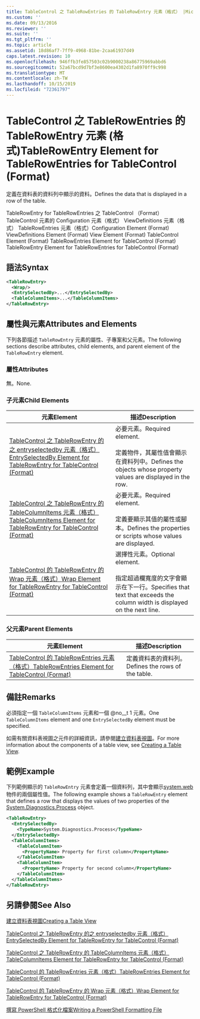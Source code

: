 ```yaml
---
title: TableControl 之 TableRowEntries 的 TableRowEntry 元素（格式） |Microsoft Docs
ms.custom: ''
ms.date: 09/13/2016
ms.reviewer: ''
ms.suite: ''
ms.tgt_pltfrm: ''
ms.topic: article
ms.assetid: 18d86af7-7ff9-4968-81be-2caa61937d49
caps.latest.revision: 10
ms.openlocfilehash: 946ffb3fe857503c02b9000238a86775969abbd6
ms.sourcegitcommit: 52a67bcd9d7bf3e8600ea4302d1fa8970ff9c998
ms.translationtype: MT
ms.contentlocale: zh-TW
ms.lasthandoff: 10/15/2019
ms.locfileid: "72361797"
---
```

# <a name="tablerowentry-element-for-tablerowentries-for-tablecontrol-format"></a><span data-ttu-id="6d5b8-102">TableControl 之 TableRowEntries 的 TableRowEntry 元素 (格式)</span><span class="sxs-lookup"><span data-stu-id="6d5b8-102">TableRowEntry Element for TableRowEntries for TableControl (Format)</span></span>

<span data-ttu-id="6d5b8-103">定義在資料表的資料列中顯示的資料。</span><span class="sxs-lookup"><span data-stu-id="6d5b8-103">Defines the data that is displayed in a row of the table.</span></span>

<span data-ttu-id="6d5b8-104">TableRowEntry for TableRowEntries 之 TableControl （Format） TableControl 元素的 Configuration 元素（格式） ViewDefinitions 元素（格式） TableRowEntries 元素（格式）</span><span class="sxs-lookup"><span data-stu-id="6d5b8-104">Configuration Element (Format) ViewDefinitions Element (Format) View Element (Format) TableControl Element (Format) TableRowEntries Element for TableControl (Format) TableRowEntry Element for TableRowEntries for TableControl (Format)</span></span>

## <a name="syntax"></a><span data-ttu-id="6d5b8-105">語法</span><span class="sxs-lookup"><span data-stu-id="6d5b8-105">Syntax</span></span>

```xml
<TableRowEntry>
  <Wrap/>
  <EntrySelectedBy>...</EntrySelectedBy>
  <TableColumnItems>...</TableColumnItems>
</TableRowEntry>
```

## <a name="attributes-and-elements"></a><span data-ttu-id="6d5b8-106">屬性與元素</span><span class="sxs-lookup"><span data-stu-id="6d5b8-106">Attributes and Elements</span></span>

<span data-ttu-id="6d5b8-107">下列各節描述 `TableRowEntry` 元素的屬性、子專案和父元素。</span><span class="sxs-lookup"><span data-stu-id="6d5b8-107">The following sections describe attributes, child elements, and parent element of the `TableRowEntry` element.</span></span>

### <a name="attributes"></a><span data-ttu-id="6d5b8-108">屬性</span><span class="sxs-lookup"><span data-stu-id="6d5b8-108">Attributes</span></span>

<span data-ttu-id="6d5b8-109">無。</span><span class="sxs-lookup"><span data-stu-id="6d5b8-109">None.</span></span>

### <a name="child-elements"></a><span data-ttu-id="6d5b8-110">子元素</span><span class="sxs-lookup"><span data-stu-id="6d5b8-110">Child Elements</span></span>

|<span data-ttu-id="6d5b8-111">元素</span><span class="sxs-lookup"><span data-stu-id="6d5b8-111">Element</span></span>|<span data-ttu-id="6d5b8-112">描述</span><span class="sxs-lookup"><span data-stu-id="6d5b8-112">Description</span></span>|
|-------------|-----------------|
|[<span data-ttu-id="6d5b8-113">TableControl 之 TableRowEntry 的之 entryselectedby 元素（格式）</span><span class="sxs-lookup"><span data-stu-id="6d5b8-113">EntrySelectedBy Element for TableRowEntry for TableControl (Format)</span></span>](./entryselectedby-element-for-tablerowentry-for-tablecontrol-format.md)|<span data-ttu-id="6d5b8-114">必要元素。</span><span class="sxs-lookup"><span data-stu-id="6d5b8-114">Required element.</span></span><br /><br /> <span data-ttu-id="6d5b8-115">定義物件，其屬性值會顯示在資料列中。</span><span class="sxs-lookup"><span data-stu-id="6d5b8-115">Defines the objects whose property values are displayed in the row.</span></span>|
|[<span data-ttu-id="6d5b8-116">TableControl 之 TableRowEntry 的 TableColumnItems 元素（格式）</span><span class="sxs-lookup"><span data-stu-id="6d5b8-116">TableColumnItems Element for TableRowEntry for TableControl (Format)</span></span>](./tablecolumnitems-element-for-tablerowentry-for-tablecontrol-format.md)|<span data-ttu-id="6d5b8-117">必要元素。</span><span class="sxs-lookup"><span data-stu-id="6d5b8-117">Required element.</span></span><br /><br /> <span data-ttu-id="6d5b8-118">定義要顯示其值的屬性或腳本。</span><span class="sxs-lookup"><span data-stu-id="6d5b8-118">Defines the properties or scripts whose values are displayed.</span></span>|
|[<span data-ttu-id="6d5b8-119">TableControl 的 TableRowEntry 的 Wrap 元素（格式）</span><span class="sxs-lookup"><span data-stu-id="6d5b8-119">Wrap Element for TableRowEntry for TableControl (Format)</span></span>](./wrap-element-for-tablerowentry-for-tablecontrol-format.md)|<span data-ttu-id="6d5b8-120">選擇性元素。</span><span class="sxs-lookup"><span data-stu-id="6d5b8-120">Optional element.</span></span><br /><br /> <span data-ttu-id="6d5b8-121">指定超過欄寬度的文字會顯示在下一行。</span><span class="sxs-lookup"><span data-stu-id="6d5b8-121">Specifies that text that exceeds the column width is displayed on the next line.</span></span>|

### <a name="parent-elements"></a><span data-ttu-id="6d5b8-122">父元素</span><span class="sxs-lookup"><span data-stu-id="6d5b8-122">Parent Elements</span></span>

|<span data-ttu-id="6d5b8-123">元素</span><span class="sxs-lookup"><span data-stu-id="6d5b8-123">Element</span></span>|<span data-ttu-id="6d5b8-124">描述</span><span class="sxs-lookup"><span data-stu-id="6d5b8-124">Description</span></span>|
|-------------|-----------------|
|[<span data-ttu-id="6d5b8-125">TableControl 的 TableRowEntries 元素（格式）</span><span class="sxs-lookup"><span data-stu-id="6d5b8-125">TableRowEntries Element for TableControl (Format)</span></span>](./tablerowentries-element-for-tablecontrol-format.md)|<span data-ttu-id="6d5b8-126">定義資料表的資料列。</span><span class="sxs-lookup"><span data-stu-id="6d5b8-126">Defines the rows of the table.</span></span>|

## <a name="remarks"></a><span data-ttu-id="6d5b8-127">備註</span><span class="sxs-lookup"><span data-stu-id="6d5b8-127">Remarks</span></span>

<span data-ttu-id="6d5b8-128">必須指定一個 `TableColumnItems` 元素和一個 @no__t 1 元素。</span><span class="sxs-lookup"><span data-stu-id="6d5b8-128">One `TableColumnItems` element and one `EntrySelectedBy` element must be specified.</span></span>

<span data-ttu-id="6d5b8-129">如需有關資料表視圖之元件的詳細資訊，請參閱[建立資料表視圖](./creating-a-table-view.md)。</span><span class="sxs-lookup"><span data-stu-id="6d5b8-129">For more information about the components of a table view, see [Creating a Table View](./creating-a-table-view.md).</span></span>

## <a name="example"></a><span data-ttu-id="6d5b8-130">範例</span><span class="sxs-lookup"><span data-stu-id="6d5b8-130">Example</span></span>

<span data-ttu-id="6d5b8-131">下列範例顯示的 `TableRowEntry` 元素會定義一個資料列，其中會顯示[system.web](/dotnet/api/System.Diagnostics.Process)物件的兩個屬性值。</span><span class="sxs-lookup"><span data-stu-id="6d5b8-131">The following example shows a `TableRowEntry` element that defines a row that displays the values of two properties of the [System.Diagnostics.Process](/dotnet/api/System.Diagnostics.Process) object.</span></span>

```xml
<TableRowEntry>
  <EntrySelectedBy>
    <TypeName>System.Diagnostics.Process</TypeName>
  </EntrySelectedBy>
  <TableColumnItems>
    <TableColumnItem>
      <PropertyName> Property for first column</PropertyName>
    </TableColumnItem>
    <TableColumnItem>
      <PropertyName> Property for second column</PropertyName>
    </TableColumnItem>
  </TableColumnItems>
</TableRowEntry>
```

## <a name="see-also"></a><span data-ttu-id="6d5b8-132">另請參閱</span><span class="sxs-lookup"><span data-stu-id="6d5b8-132">See Also</span></span>

[<span data-ttu-id="6d5b8-133">建立資料表視圖</span><span class="sxs-lookup"><span data-stu-id="6d5b8-133">Creating a Table View</span></span>](./creating-a-table-view.md)

[<span data-ttu-id="6d5b8-134">TableControl 之 TableRowEntry 的之 entryselectedby 元素（格式）</span><span class="sxs-lookup"><span data-stu-id="6d5b8-134">EntrySelectedBy Element for TableRowEntry for TableControl (Format)</span></span>](./entryselectedby-element-for-tablerowentry-for-tablecontrol-format.md)

[<span data-ttu-id="6d5b8-135">TableControl 之 TableRowEntry 的 TableColumnItems 元素（格式）</span><span class="sxs-lookup"><span data-stu-id="6d5b8-135">TableColumnItems Element for TableRowEntry for TableControl (Format)</span></span>](./tablecolumnitems-element-for-tablerowentry-for-tablecontrol-format.md)

[<span data-ttu-id="6d5b8-136">TableControl 的 TableRowEntries 元素（格式）</span><span class="sxs-lookup"><span data-stu-id="6d5b8-136">TableRowEntries Element for TableControl (Format)</span></span>](./tablerowentries-element-for-tablecontrol-format.md)

[<span data-ttu-id="6d5b8-137">TableControl 的 TableRowEntry 的 Wrap 元素（格式）</span><span class="sxs-lookup"><span data-stu-id="6d5b8-137">Wrap Element for TableRowEntry for TableControl (Format)</span></span>](./wrap-element-for-tablerowentry-for-tablecontrol-format.md)

[<span data-ttu-id="6d5b8-138">撰寫 PowerShell 格式化檔案</span><span class="sxs-lookup"><span data-stu-id="6d5b8-138">Writing a PowerShell Formatting File</span></span>](./writing-a-powershell-formatting-file.md)
